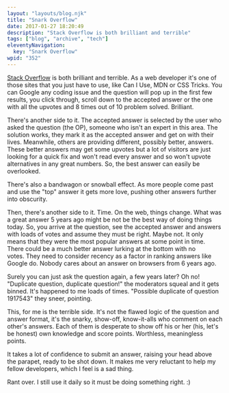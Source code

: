 ```yaml
---
layout: "layouts/blog.njk"
title: "Snark Overflow"
date: 2017-01-27 18:20:49
description: "Stack Overflow is both brilliant and terrible"
tags: ["blog", "archive", "tech"]
eleventyNavigation:
  key: "Snark Overflow"
wpid: "352"
---
```


<a href="http://stackoverflow.com/" target="_blank">Stack Overflow</a> is both brilliant and terrible. As a web developer it's one of those sites that you just have to use, like Can I Use, MDN or CSS Tricks. You can Google any coding issue and the question will pop up in the first few results, you click through, scroll down to the accepted answer or the one with all the upvotes and 8 times out of 10 problem solved. Brilliant.

There's another side to it. The accepted answer is selected by the user who asked the question (the OP), someone who isn't an expert in this area. The solution works, they mark it as the accepted answer and get on with their lives. Meanwhile, others are providing different, possibly better, answers. These better answers may get some upvotes but a lot of visitors are just looking for a quick fix and won't read every answer and so won't upvote alternatives in any great numbers. So, the best answer can easily be overlooked.

There's also a bandwagon or snowball effect. As more people come past and use the "top" answer it gets more love, pushing other answers further into obscurity.

Then, there's another side to it. Time. On the web, things change. What was a great answer 5 years ago might be not be the best way of doing things today. So, you arrive at the question, see the accepted answer and answers with loads of votes and assume they must be right. Maybe not. It only means that they were the most popular answers at some point in time. There could be a much better answer lurking at the bottom with no votes. They need to consider recency as a factor in ranking answers like Google do. Nobody cares about an answer on browsers from 6 years ago.

Surely you can just ask the question again, a few years later? Oh no! "Duplicate question, duplicate question!" the moderators squeal and it gets binned. It's happened to me loads of times. "Possible duplicate of question 1917543" they sneer, pointing.

This, for me is the terrible side. It's not the flawed logic of the question and answer format, it's the snarky, show-off, know-it-alls who comment on each other's answers. Each of them is desperate to show off his or her (his, let's be honest) own knowledge and score points. Worthless, meaningless points.

It takes a lot of confidence to submit an answer, raising your head above the parapet, ready to be shot down. It makes me very reluctant to help my fellow developers, which I feel is a sad thing.

Rant over. I still use it daily so it must be doing something right. :)
